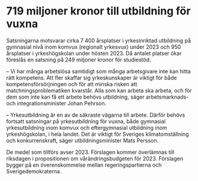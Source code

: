 # 719 miljoner kronor till utbildning för vuxna

Satsningarna motsvarar cirka 7 400 årsplatser i yrkesinriktad utbildning på gymnasial nivå inom komvux (regionalt yrkesvux) under 2023 och 950 årsplatser i yrkeshögskolan under hösten 2023\. Då antalet platser ökar föreslås en satsning på 249 miljoner kronor för studiestöd.

– Vi har många arbetslösa samtidigt som många arbetsgivare inte kan hitta rätt kompetens. Att fler skaffar sig yrkeskunskaper är viktigt för både kompetensförsörjningen och för att minska risken att matchningsproblematiken kvarstår. Alla som kan arbeta ska arbeta, och för dem som inte kan få ett arbete behövs utbildning, säger arbetsmarknads\- och integrationsminister Johan Pehrson.

– Yrkesutbildning är en av de säkraste vägarna till arbete. Därför behövs fortsatt satsningar på yrkesutbildning för vuxna, både gymnasial yrkesutbildning inom komvux och eftergymnasial utbildning inom yrkeshögskolan, i hela landet. Det är viktigt för Sveriges klimatomställning och konkurrenskraft, säger utbildningsminister Mats Persson.

De medel som tillförs avser 2023\. Förslagen kommer överlämnas till riksdagen i propositionen om vårändringsbudgeten för 2023\. Förslagen bygger på en överenskommelse mellan regeringspartierna och Sverigedemokraterna.
